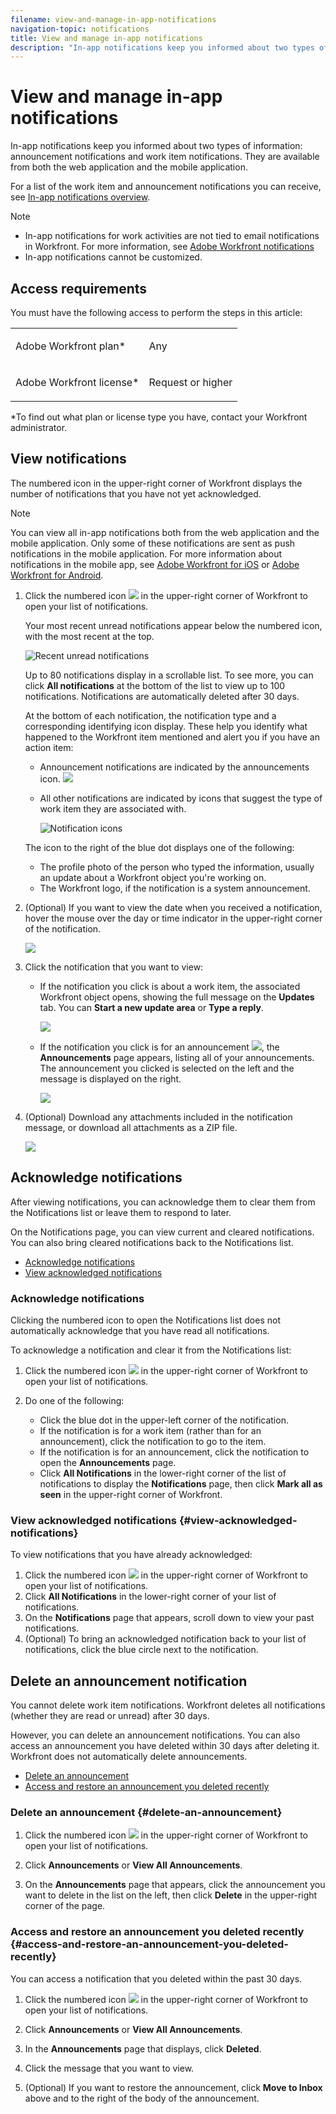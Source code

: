 ```yaml
---
filename: view-and-manage-in-app-notifications
navigation-topic: notifications
title: View and manage in-app notifications
description: "In-app notifications keep you informed about two types of information: announcement notifications and work item notifications. They are available from both the web application and the mobile application."
---
```


# View and manage in-app notifications

In-app notifications keep you informed about two types of information: announcement notifications and work item notifications. They are available from both the web application and the mobile application.

For a list of the work item and announcement notifications you can receive, see [In-app notifications overview](../../workfront-basics/using-notifications/in-app-notifications-overview.md).

>[!NOTE]
>
>* In-app notifications for work activities are not tied to email notifications in Workfront. For more information, see [Adobe Workfront notifications](../../workfront-basics/using-notifications/wf-notifications.md)
>* In-app notifications cannot be customized.
>

## Access requirements

You must have the following access to perform the steps in this article:

<table cellspacing="0"> 
 <col> 
 </col> 
 <col> 
 </col> 
 <tbody> 
  <tr> 
   <td role="rowheader">Adobe Workfront plan*</td> 
   <td> <p>Any</p> </td> 
  </tr> 
  <tr> 
   <td role="rowheader">Adobe Workfront license*</td> 
   <td> <p>Request or higher</p> </td> 
  </tr> 
 </tbody> 
</table>

&#42;To find out what plan or license type you have, contact your Workfront administrator.

## View notifications

The numbered icon in the upper-right corner of Workfront displays the number of notifications that you have not yet acknowledged.

>[!NOTE]
>
>You can view all in-app notifications both from the web application and the mobile&nbsp;application. Only some of these notifications are sent as push notifications in the mobile application. For more information about notifications in the mobile app, see [Adobe Workfront for iOS](../../workfront-basics/mobile-apps/using-the-workfront-mobile-app/workfront-for-ios.md) or [Adobe Workfront for Android](../../workfront-basics/mobile-apps/using-the-workfront-mobile-app/workfront-for-android.md).

1. Click the numbered icon ![](assets/notifications-icon-jewel.jpg) in the upper-right corner of Workfront to open your list of notifications.

   Your most recent unread notifications appear below the numbered icon, with the most recent at the top.

   ![Recent unread notifications](assets/qs-notifications-350x330.png)

   Up to 80 notifications display in a scrollable list. To see more, you can click **All notifications** at the bottom of the list to view up to 100 notifications. Notifications are automatically deleted after 30 days.

   At the bottom of each notification, the notification type and a corresponding identifying icon display. These help you identify what happened to the Workfront item mentioned and alert you if you have an action item:

   * Announcement notifications are indicated by the announcements icon. ![](assets/announcement.png)   
   
   * All other notifications are indicated by icons that suggest the type of work item they are associated with.

     ![Notification icons](assets/ntfcntype&icon-350x330.png)

   The icon to the right of the blue dot displays one of the following:

   * The profile photo of the person who typed the information, usually an update about a Workfront object you're working on.
   * The Workfront logo, if the notification is a system announcement.

1. (Optional) If you want to view the date when you received a notification, hover the mouse over the day or time indicator in the upper-right corner of the notification.

   ![](assets/hoveroverdate-350x437.png)

1. Click the notification that you want to view:

   * If the notification you click is about a work item, the associated Workfront object opens, showing the full message on the **Updates** tab.&nbsp;You can **Start a new update area** or **Type a reply**.

     ![](assets/object-opens-click-work-ntfctn-qs-350x183.png)

   * If the notification you click is for an announcement ![](assets/announcement.png), the **Announcements** page appears, listing all of your announcements. The announcement you clicked is selected on the left and the message is displayed on the right.

     ![](assets/announcements-page-qs-350x210.png)

1. (Optional) Download any attachments included in the notification message, or download all attachments as a ZIP file.

   ![](assets/download-attachments-350x106.png)

## Acknowledge notifications

After viewing notifications, you can acknowledge them to clear them from the Notifications list or leave them to respond to later.

On the Notifications page, you can&nbsp;view current and cleared notifications. You can also bring cleared notifications back to the Notifications list.

* [Acknowledge notifications](#acknowledge-notifications) 
* [View acknowledged notifications](#view-acknowledged-notifications)

### Acknowledge notifications

Clicking the numbered icon to open the Notifications list does not automatically acknowledge that you have read all notifications.

To acknowledge a notification&nbsp;and clear it&nbsp;from the Notifications list:

1. Click the numbered icon ![](assets/notifications-icon-jewel.jpg) in the upper-right corner of Workfront to open your list of notifications.
1. Do one of the following:

   * Click the blue dot in the upper-left corner of the notification.
   * If the notification is for a work item (rather than for an announcement), click the notification to go to the item.
   * If the notification is for an announcement, click the notification to open the **Announcements** page.
   * Click **All Notifications** in the lower-right corner of the list of notifications to display the **Notifications** page, then click **Mark all as seen** in the upper-right corner of Workfront.

### **View acknowledged notifications** {#view-acknowledged-notifications}

To view notifications that you have already acknowledged:

1. Click the numbered icon ![](assets/notifications-icon-jewel.jpg) in the upper-right corner of Workfront to open your list of notifications.
1. Click **All Notifications** in the lower-right corner of your list of notifications.
1. On the **Notifications** page that appears, scroll down to view your past notifications.
1. (Optional) To bring an acknowledged notification back to your list of notifications, click the blue circle next to the notification.

## Delete an announcement notification

You cannot delete work item notifications. Workfront deletes all notifications (whether they are read or unread) after 30 days.

However, you can delete an announcement notifications. You can also access an announcement you have deleted within 30 days after deleting it. Workfront does not automatically delete announcements.

* [Delete an announcement](#delete-an-announcement) 
* [Access and restore an announcement you deleted recently](#access-and-restore-an-announcement-you-deleted-recently)

### Delete an announcement {#delete-an-announcement}

1. Click the numbered icon ![](assets/notifications-icon-jewel.jpg) in the upper-right corner of Workfront to open your list of notifications.
1. Click **Announcements**&nbsp;or **View All Announcements**.

1. On the **Announcements** page that appears, click the announcement you want to delete in the list on the left, then click **Delete** in the upper-right corner of the page.

### Access and restore an announcement you deleted recently {#access-and-restore-an-announcement-you-deleted-recently}

You can access a notification that you deleted within the past 30 days.

1. Click the numbered icon ![](assets/notifications-icon-jewel.jpg) in the upper-right corner of Workfront to open your list of notifications.
1. Click **Announcements**&nbsp;or **View All Announcements**.

1. In the **Announcements** page that displays, click **Deleted**.

1. Click the message that you want to view.
1. (Optional) If you want to restore the announcement, click **Move to Inbox** above and to the right of the body of the announcement.

